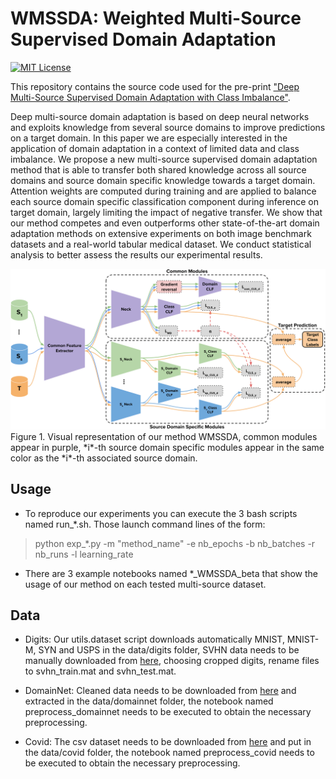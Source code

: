 # WMSSDA: Weighted Multi-Source Supervised Domain Adaptation

[![MIT License](https://img.shields.io/badge/license-MIT-green.svg)](https://opensource.org/licenses/MIT)

This repository contains the source code used for the pre-print ["Deep Multi-Source Supervised Domain Adaptation with Class Imbalance"](https://www.researchsquare.com/article/rs-3160713/v1).

Deep multi-source domain adaptation is based on deep neural networks and exploits knowledge from several source domains to improve predictions on a target domain.
In this paper we are especially interested in the application of domain adaptation in a context of limited data and class imbalance.
We propose a new multi-source supervised domain adaptation method that is able to transfer both shared knowledge across all source domains and source domain specific knowledge towards a target domain.
Attention weights are computed during training and are applied to balance each source domain specific classification component during inference on target domain, largely limiting the impact of negative transfer.
We show that our method competes and even outperforms other state-of-the-art domain adaptation methods on extensive experiments on both image benchmark datasets and a real-world tabular medical dataset.
We conduct statistical analysis to better assess the results our experimental results.

<img src="WMSSDA.png"/>
Figure 1. Visual representation of our method WMSSDA, common modules appear in purple, *i*-th source domain specific modules appear in the same color as the *i*-th associated source domain.

## Usage

* To reproduce our experiments you can execute the 3 bash scripts named run\_\*.sh. Those launch command lines of the form:
> python exp\_\*.py -m "method\_name" -e nb\_epochs -b nb\_batches -r nb\_runs -l learning\_rate

* There are 3 example notebooks named \*\_WMSSDA\_beta that show the usage of our method on each tested multi-source dataset.


## Data

* Digits: Our utils.dataset script downloads automatically MNIST, MNIST-M, SYN and USPS in the data/digits folder, SVHN data needs to be manually downloaded from [here](http://ufldl.stanford.edu/housenumbers), choosing cropped digits, rename files to svhn\_train.mat and svhn\_test.mat.

* DomainNet: Cleaned data needs to be downloaded from [here](http://ai.bu.edu/M3SDA/#dataset) and extracted in the data/domainnet folder, the notebook named preprocess\_domainnet needs to be executed to obtain the necessary preprocessing.

* Covid: The csv dataset needs to be downloaded from [here](https://www.kaggle.com/datasets/meirnizri/covid19-dataset) and put in the data/covid folder, the notebook named preprocess\_covid needs to be executed to obtain the necessary preprocessing.
